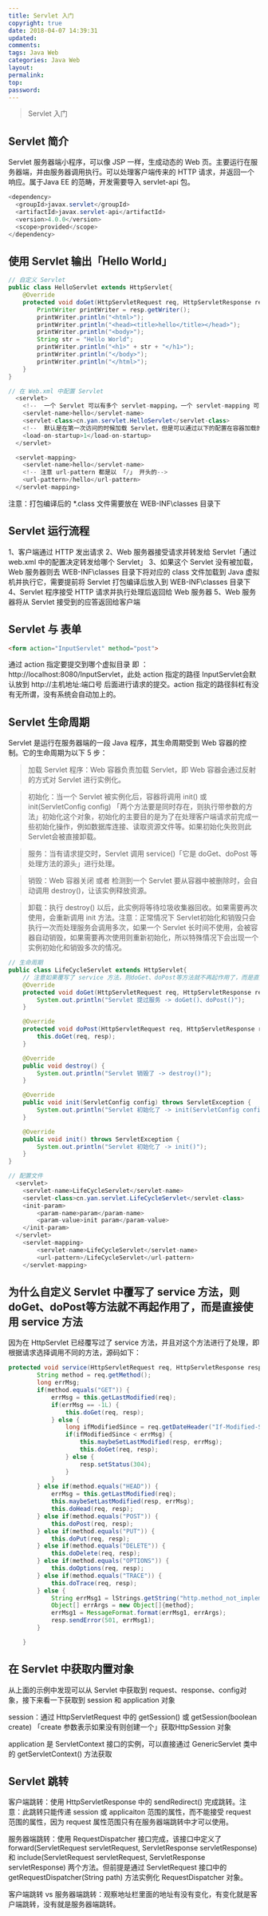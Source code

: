 ```yaml
---
title: Servlet 入门
copyright: true
date: 2018-04-07 14:39:31
updated:
comments:
tags: Java Web
categories: Java Web
layout:
permalink:
top:
password:
---
```


<blockquote class="blockquote-center"> Servlet 入门 </blockquote>

<!-- more -->

## Servlet 简介
Servlet 服务器端小程序，可以像 JSP 一样，生成动态的 Web 页。主要运行在服务器端，并由服务器调用执行。可以处理客户端传来的 HTTP 请求，并返回一个响应。属于Java EE 的范畴，开发需要导入 servlet-api 包。
```java
<dependency>
  <groupId>javax.servlet</groupId>
  <artifactId>javax.servlet-api</artifactId>
  <version>4.0.0</version>
  <scope>provided</scope>
</dependency>
```

## 使用 Servlet 输出「Hello World」
```java
// 自定义 Servlet
public class HelloServlet extends HttpServlet{
    @Override
    protected void doGet(HttpServletRequest req, HttpServletResponse resp) throws ServletException, IOException {
        PrintWriter printWriter = resp.getWriter();
        printWriter.println("<html>");
        printWriter.println("<head><title>hello</title></head>");
        printWriter.println("<body>");
        String str = "Hello World";
        printWriter.println("<h1>" + str + "</h1>");
        printWriter.println("</body>");
        printWriter.println("</html>");
    }
}

// 在 Web.xml 中配置 Servlet
  <servlet>
    <!--  一个 Servlet 可以有多个 servlet-mapping，一个 servlet-mapping 可以同时设定多个 url-pattern-->
    <servlet-name>hello</servlet-name>
    <servlet-class>cn.yan.servlet.HelloServlet</servlet-class>
    <!--  默认是在第一次访问的时候加载 Servlet，但是可以通过以下的配置在容器加载的时候加载 Servlet -->
    <load-on-startup>1</load-on-startup>
  </servlet>

  <servlet-mapping>
    <servlet-name>hello</servlet-name>
    <!-- 注意 url-pattern 都是以 「/」 开头的-->
    <url-pattern>/hello</url-pattern>
  </servlet-mapping>
```
注意：打包编译后的 *.class 文件需要放在 WEB-INF\classes 目录下

## Servlet 运行流程
1、客户端通过 HTTP 发出请求
2、Web 服务器接受请求并转发给 Servlet「通过 web.xml 中的配置决定转发给哪个 Servlet」
3、如果这个 Servlet 没有被加载，Web 服务器则去 WEB-INF\classes 目录下将对应的 class 文件加载到 Java 虚拟机并执行它，需要提前将 Servlet 打包编译后放入到 WEB-INF\classes 目录下
4、Servlet 程序接受 HTTP 请求并执行处理后返回给 Web 服务器
5、Web 服务器将从 Servlet 接受到的应答返回给客户端

## Servlet 与 表单
```html
<form action="InputServlet" method="post">
```
通过 action 指定要提交到哪个虚拟目录 即 ：http://localhost:8080/InputServlet，此处 action 指定的路径 InputServlet会默认放到 http://主机地址:端口号 后面进行请求的提交。action 指定的路径斜杠有没有无所谓，没有系统会自动加上的。

## Servlet 生命周期
Servlet 是运行在服务器端的一段 Java 程序，其生命周期受到 Web 容器的控制。它的生命周期为以下 5 步：

> 加载 Servlet 程序：Web 容器负责加载 Servlet，即 Web 容器会通过反射的方式对 Servlet 进行实例化。

> 初始化：当一个 Servlet 被实例化后，容器将调用 init() 或 init(ServletConfig config) 「两个方法要是同时存在，则执行带参数的方法」初始化这个对象，初始化的主要目的是为了在处理客户端请求前完成一些初始化操作，例如数据库连接、读取资源文件等。如果初始化失败则此 Servlet会被直接卸载。

> 服务：当有请求提交时，Servlet 调用 service()「它是 doGet、doPost 等处理方法的源头」进行处理。

> 销毁：Web 容器关闭 或者 检测到一个 Servlet 要从容器中被删除时，会自动调用 destroy()，让该实例释放资源。

> 卸载：执行 destroy() 以后，此实例将等待垃圾收集器回收。如果需要再次使用，会重新调用 init 方法。注意：正常情况下 Servlet初始化和销毁只会执行一次而处理服务会调用多次，如果一个 Servlet 长时间不使用，会被容器自动销毁，如果需要再次使用则重新初始化，所以特殊情况下会出现一个实例初始化和销毁多次的情况。

```java
// 生命周期
public class LifeCycleServlet extends HttpServlet{
    // 注意如果覆写了 service 方法，则doGet、doPost等方法就不再起作用了，而是直接使用 service 方法
    @Override
    protected void doGet(HttpServletRequest req, HttpServletResponse resp) throws ServletException, IOException {
        System.out.println("Servlet 提过服务 -> doGet()、doPost()");
    }

    @Override
    protected void doPost(HttpServletRequest req, HttpServletResponse resp) throws ServletException, IOException {
        this.doGet(req, resp);
    }

    @Override
    public void destroy() {
        System.out.println("Servlet 销毁了 -> destroy()");
    }

    @Override
    public void init(ServletConfig config) throws ServletException {
        System.out.println("Servlet 初始化了 -> init(ServletConfig config)");
    }

    @Override
    public void init() throws ServletException {
        System.out.println("Servlet 初始化了 -> init()");
    }
}

// 配置文件
  <servlet>
    <servlet-name>LifeCycleServlet</servlet-name>
    <servlet-class>cn.yan.servlet.LifeCycleServlet</servlet-class>
    <init-param>
        <param-name>param</param-name>
        <param-value>init param</param-value>
    </init-param>
  </servlet>
    <servlet-mapping>
        <servlet-name>LifeCycleServlet</servlet-name>
        <url-pattern>/LifeCycleServlet</url-pattern>
    </servlet-mapping>
```

## 为什么自定义 Servlet 中覆写了 service 方法，则doGet、doPost等方法就不再起作用了，而是直接使用 service 方法
因为在 HttpServlet 已经覆写过了 service 方法，并且对这个方法进行了处理，即根据请求选择调用不同的方法，源码如下：
```java
protected void service(HttpServletRequest req, HttpServletResponse resp) throws ServletException, IOException {
        String method = req.getMethod();
        long errMsg;
        if(method.equals("GET")) {
            errMsg = this.getLastModified(req);
            if(errMsg == -1L) {
                this.doGet(req, resp);
            } else {
                long ifModifiedSince = req.getDateHeader("If-Modified-Since");
                if(ifModifiedSince < errMsg) {
                    this.maybeSetLastModified(resp, errMsg);
                    this.doGet(req, resp);
                } else {
                    resp.setStatus(304);
                }
            }
        } else if(method.equals("HEAD")) {
            errMsg = this.getLastModified(req);
            this.maybeSetLastModified(resp, errMsg);
            this.doHead(req, resp);
        } else if(method.equals("POST")) {
            this.doPost(req, resp);
        } else if(method.equals("PUT")) {
            this.doPut(req, resp);
        } else if(method.equals("DELETE")) {
            this.doDelete(req, resp);
        } else if(method.equals("OPTIONS")) {
            this.doOptions(req, resp);
        } else if(method.equals("TRACE")) {
            this.doTrace(req, resp);
        } else {
            String errMsg1 = lStrings.getString("http.method_not_implemented");
            Object[] errArgs = new Object[]{method};
            errMsg1 = MessageFormat.format(errMsg1, errArgs);
            resp.sendError(501, errMsg1);
        }

    }
```

## 在 Servlet 中获取内置对象
从上面的示例中发现可以从 Servlet 中获取到 request、response、config对象，接下来看一下获取到 session 和 application 对象

session：通过 HttpServletRequest 中的 getSession() 或 getSession(boolean create) 「create 参数表示如果没有则创建一个」获取HttpSession 对象

application 是 ServletContext 接口的实例，可以直接通过 GenericServlet 类中的 getServletContext() 方法获取

## Servlet 跳转
客户端跳转：使用 HttpServletResponse 中的 sendRedirect() 完成跳转。注意：此跳转只能传递 session 或 applicaiton 范围的属性，而不能接受 request 范围的属性，因为 request 属性范围只有在服务器端跳转中才可以使用。

服务器端跳转：使用 RequestDispatcher 接口完成，该接口中定义了 forward(ServletRequest servletRequest, ServletResponse servletResponse) 和 include(ServletRequest servletRequest, ServletResponse servletResponse)
两个方法。但前提是通过 ServletRequest 接口中的 getRequestDispatcher(String path) 方法实例化 RequestDispatcher 对象。

客户端跳转 vs 服务器端跳转：观察地址栏里面的地址有没有变化，有变化就是客户端跳转，没有就是服务器端跳转。
